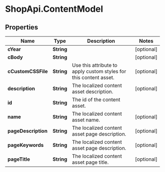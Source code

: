 # ShopApi.ContentModel

## Properties
Name | Type | Description | Notes
------------ | ------------- | ------------- | -------------
**cYear** | **String** |  | [optional] 
**cBody** | **String** |  | [optional] 
**cCustomCSSFile** | **String** | Use this attribute to apply custom styles for this content asset. | [optional] 
**description** | **String** | The localized content asset description. | [optional] 
**id** | **String** | The id of the content asset. | 
**name** | **String** | The localized content asset name. | [optional] 
**pageDescription** | **String** | The localized content asset page description. | [optional] 
**pageKeywords** | **String** | The localized content asset page description. | [optional] 
**pageTitle** | **String** | The localized content asset page title. | [optional] 


